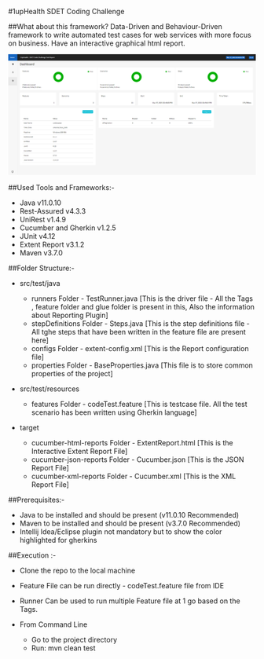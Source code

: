#1upHealth SDET Coding Challenge

##What about this framework?
Data-Driven and Behaviour-Driven framework to write automated test cases for web services with more focus on business.
Have an interactive graphical html report.

![HTML Report](report.png)

##Used Tools and Frameworks:-
- Java v11.0.10
- Rest-Assured v4.3.3
- UniRest v1.4.9
- Cucumber and Gherkin  v1.2.5
- JUnit v4.12
- Extent Report v3.1.2
- Maven v3.7.0

##Folder Structure:-
- src/test/java
    - runners Folder - TestRunner.java [This is the driver file - All the Tags , feature folder and glue folder is present in this, Also the information about Reporting Plugin]
    - stepDefinitions Folder - Steps.java [This is the step definitions file - All tghe steps that have been written in the feature file are present here]
    - configs Folder - extent-config.xml [This is the Report configuration file]
    - properties Folder - BaseProperties.java [This file is to store common properties of the project]

- src/test/resources
    - features Folder - codeTest.feature [This is testcase file. All the test scenario has been written using Gherkin language]

- target
    - cucumber-html-reports Folder - ExtentReport.html [This is the Interactive Extent Report File]
    - cucumber-json-reports Folder - Cucumber.json [This is the JSON Report File]  
    - cucumber-xml-reports Folder - Cucumber.xml [This is the XML Report File]

##Prerequisites:-
 - Java to be installed and should be present (v11.0.10 Recommended)
 - Maven to be installed and should be present (v3.7.0 Recommended)
 - Intellij Idea/Eclipse plugin not mandatory but to show the color highlighted for gherkins

##Execution :-
- Clone the repo to the local machine
- Feature File can be run directly - codeTest.feature file from IDE

- Runner Can be used to run multiple Feature file at 1 go based on the Tags.

- From Command Line 
    - Go to the project directory
    - Run: mvn clean test 
    